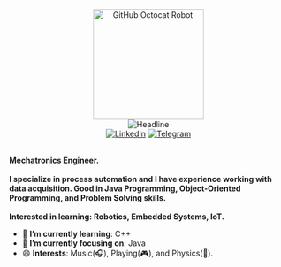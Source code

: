 <div>
    <div align=center>
        <img src="https://www.pngkey.com/png/full/192-1923360_github-octocat-robot.png" alt="GitHub Octocat Robot" height="200">
    </div>
    <div align=center>
        <img src="https://readme-typing-svg.herokuapp.com?color=%236FDA44&size=32&center=true&vCenter=true&width=600&height=50&lines=Hi+there,+I'm+Luis+%F0%9F%91%8B;Mechatronics+Engineer;Java+Student;Problem+Solver;Robotics" alt="Headline" />
    </div>
    <div align=center>
        <a href="https://www.linkedin.com/in/luishvic/"><img src="https://img.shields.io/badge/Linkedin-0077b5?style=flat&logo=linkedin" alt="LinkedIn" /></a>
        <a href="https://t.me/Luishervic"><img src="https://img.shields.io/badge/Telegram-0088cc?style=flat&logo=telegram" alt="Telegram" /></a>
    </div>
    <div align=left>
        <br>
        <p>
            <strong>
                Mechatronics Engineer.<br><br>
                I specialize in process automation and I have experience working with data acquisition. Good in Java Programming, Object-Oriented                     Programming, and Problem Solving skills.<br><br>
                Interested in learning: Robotics, Embedded Systems, IoT.<br>
            </strong>
        </p>
        <ul>
            <li>🌱 <b>I’m currently learning</b>: C++ </li>
            <li>🎯 <b>I’m currently focusing on</b>: Java</li>
            <li>😄 <b>Interests</b>: Music(🎧), Playing(🎮), and Physics(🌌).</li>
        </ul>
</div>

